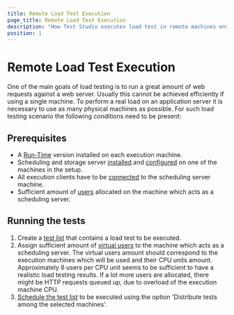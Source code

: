 ```yaml
---
title: Remote Load Test Execution
page_title: Remote Load Test Execution
description: "How Test Studio executes load test in remote machines environment. Use multiple machines for laod testing with Test Studio"
position: 1
---
```

# Remote Load Test Execution

One of the main goals of load testing is to run a great amount of web requests against a web server. Usually this cannot be achieved efficiently if using a single machine. To perform a real load on an application server it is necessary to use as many physical machines as possible. For such load testing scenario the following conditions need to be present:

## Prerequisites

 - A <a href="/general-information/test-studio-run-time" target="_blank">Run-Time</a> version installed on each execution machine.
 - Scheduling and storage server <a href="/getting-started/installation/add-services" target="_blank">installed</a> and <a href="/features/scheduling-test-runs/create-scheduling-server" target="_blank">configured</a> on one of the machines in the setup.
 - All execution clients have to be <a href="/features/scheduling-test-runs/create-execution-server" target="_blank">connected</a> to the scheduling server machine.
 - Sufficient amount of <a href="/features/testing-types/load-testing/managing-vu" target="_blank">users</a> allocated on the machine which acts as a scheduling server.

## Running the tests

1. Create a <a href="/getting-started/test-execution/test-lists-standalone" target="_blank">test list</a> that  contains a load test to be executed.
2. Assign sufficient amount of <a href="/features/testing-types/load-testing/managing-vu" target="_blank">virtual users</a> to the machine which acts as a scheduling server. The virtual users amount should correspond to the execution machines which will be used and their CPU units amount. Approximately 8 users per CPU unit seems to be sufficient to have a realistic load testing results. If a lot more users are allocated, there might be HTTP requests queued up, due to overload of the execution machine CPU.
3. <a href="/features/scheduling-test-runs/schedule-execution" target="_blank">Schedule the test list</a> to be executed using the option 'Distribute tests among the selected machines'.
